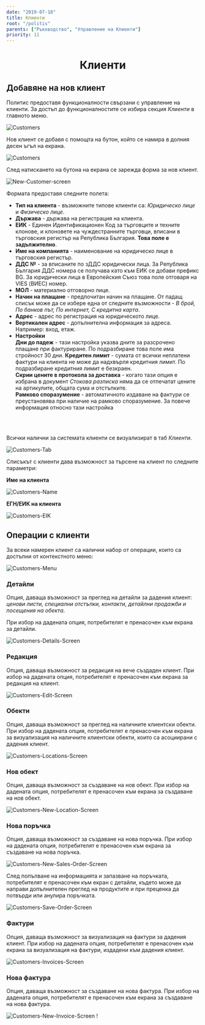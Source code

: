 ```yaml
---
date: "2019-07-18"
title: Клиенти
root: "/politis"
parents: ["Ръководство", "Управление на Клиенти"]
priority: 11
---
```

<h1 align="center">
 Клиенти
</h1>

## Добавяне на нов клиент

Политис предоставя функционалности свързани с управление на клиенти. За достъп до функционалностите се избира секция *Клиенти* в главното меню.

![Customers](./customer-menu.png "Главно меню")

Нов клиент се добавя с помощта на бутон, който се намира в долния десен ъгъл на екрана.
 
![Customers](./new-customer-button.bg.png "Нов клиент")

След натискането на бутона на екрана се зарежда форма за нов клиент.   

![New-Customer-screen](./new-customer-form.bg.png "Нов клиент")

Формата предоставя следните полета:

* **Тип на клиента** - възможните типове клиенти са: *Юридическо лице* и *Физическо лице*.
* **Държава** - държава на регистрация на клиента.
* **ЕИК** - Единен Идентификационен Код за търговците и техните клонове, и клоновете на чуждестранните търговци, вписани в търговския регистър на Република България. **Това поле е задължително**. 
* **Име на компанията** -  наименование на юридическо лице в търговския регистър.
* **ДДС №** - за вписаните по зДДС юридически лица. За Република България ДДС номера се получава като към ЕИК се добави префикс BG. За юридически лица в Европейския Съюз това поле отговаря на VIES (ВИЕС) номер.
* **МОЛ** -  материално отговорно лице.
* **Начин на плащане** - предпочитан начин на плащане. От падащ списък може да се избере една от следните възможности - *В брой, По банков път, По интернет, С кредитна карта*.
* **Адрес** - адрес по регистрация на юридическото лице.
* **Вертикален адрес** - допълнителна информация за адреса. Например: вход, етаж.
* **Настройки**  
<bullet></bullet> <b>Дни до падеж</b> - тази настройка указва дните за разсрочено плащане при фактуриране. По подразбиране това поле има стройност 30 дни.
<bullet></bullet> <b>Кредитен лимит</b>  - сумата от всички неплатени фактури на клиента не може да надхвърля кредитния лимит. По подразбиране кредитния лимит е безкраен.  
<bullet></bullet> <b>Скрии цените в протокола за доставка</b>  - когато тази опция е избрана в документ <i>Стокова разписка</i> няма да се отпечатат цените на артикулите, общата сума и отстъпките.   
<bullet></bullet> <b>Рамково споразумение</b> - автоматичното издаване на фактури се преустановява при наличие на рамково споразумение. За повече информация относно тази настройка <link to="/politis/guide/agreement-policy/agreement-policy/" name="Работа с рамкови споразумения" />

<br></br>

Всички налични за системата клиенти се визуализират в таб *Клиенти*.

![Customers-Tab](./customer-tab.jpeg "Списък с клиенти")

Списъкът с клиенти дава възможност за търсене на клиент по следните параметри:   

<bullet></bullet> <b>Име на клиента</b>

![Customers-Name](./customer-search-name.png "Търсене на клиент по име")

<bullet></bullet> <b>ЕГН/ЕИК на клиента</b>

![Customers-EIK](./customer-search-eik.png "Търсене на клиент по егн/еик")

## Операции с клиенти

За всеки намерен клиент са налични набор от операции, които са достъпни от контекстното меню:

![Customers-Menu](./customer-menu.jpeg "Меню")


### Детайли

Опция, даваща възможност за преглед на детайли за дадения клиент: *ценови листи, специални отстъпки, контакти, детайлни продажби и посещения на обекта*.

При избор на дадената опция, потребителят е пренасочен към екрана за детайли.

 ![Customers-Details-Screen](./customer-details-screen.jpeg "Детайли на клиент")
    
### Редакция

Опция, даваща възможност за редакция на вече създаден клиент. При избор на дадената опция, потребителят е пренасочен към екрана за редакция на клиент.

![Customers-Edit-Screen](./customer-edit-screen.jpeg "Редакция на клиент")


### Обекти

Опция, даваща възможност за преглед на наличните клиентски обекти. При избор на дадената опция, потребителят е пренасочен към екрана за визуализация на наличните клиентски обекти, които са асоциирани с дадения клиент.

![Customers-Locations-Screen](./customer-locations-screen.jpeg "Клиентски обекти")

### Нов обект

Опция, даваща възможност за създаване на нов обект. При избор на дадената опция, потребителят е пренасочен към екрана за създаване на нов обект.

![Customers-New-Location-Screen](customer-new-location-screen.jpeg "Нов клиентски обект")

### Нова поръчка

Опция, даваща възможност за създаване на нова поръчка. При избор на дадената опция, потребителят е пренасочен към екрана за създаване на нова поръчка.

![Customers-New-Sales-Order-Screen](./customer-new-sales-order-screen.jpeg "Нова поръчка")
    
След попълване на информацията и запазване на поръчката, потребителят е пренасочен към екран с детайли,
където може да направи допълнителен преглед на продуктите и при преценка да потвърди или анулира поръчката.

![Customers-Save-Order-Screen](./customer-save-order-screen.jpeg "Детайли за нова поръчка")

### Фактури
Опция, даваща възможност за визуализация на фактури за дадения клиент. При избор на дадената опция, потребителят е пренасочен към екрана за визуализация на фактури, издадени към дадения клиент.

![Customers-Invoices-Screen](./customer-invoice-screen.jpeg "Фактури")

### Нова фактура
Опция, даваща възможност за създаване на нова фактура. При избор на дадената опция, потребителят е пренасочен към екрана за създаване на нова фактура.

![Customers-New-Invoice-Screen](customer-new-invoice-screen.jpeg "Нова фактура")
!